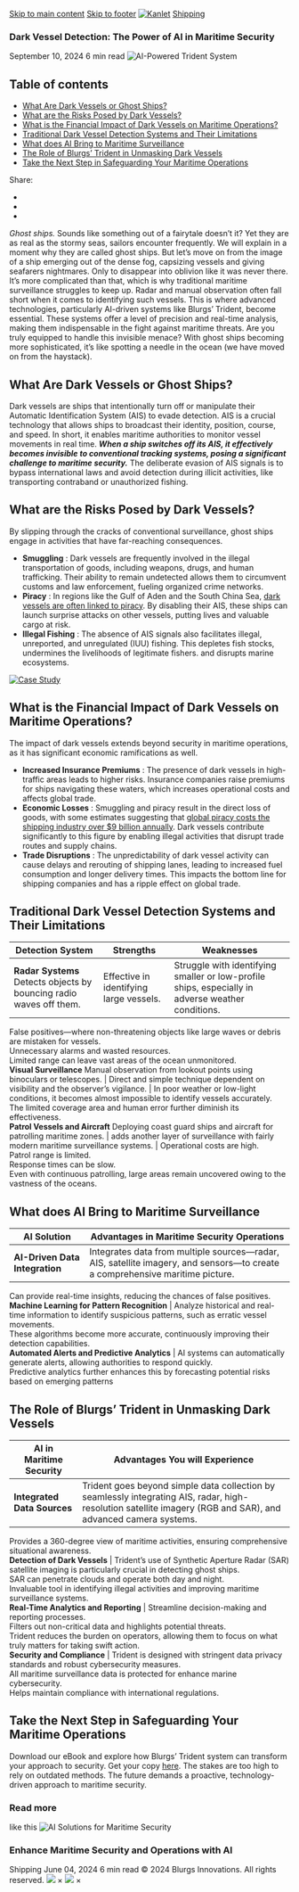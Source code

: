 [Skip to main content](https://insights.blurgs.ai/dark-vessel-detection-ai-maritime-security/#brx-content) [Skip to footer](https://insights.blurgs.ai/dark-vessel-detection-ai-maritime-security/#brx-footer)
[![Kanlet](https://insights.blurgs.ai/wp-content/uploads/2024/08/Blurgs-Logo.svg)](https://insights.blurgs.ai)
[Shipping](https://insights.blurgs.ai/category/shipping/)
### Dark Vessel Detection: The Power of AI in Maritime Security
September 10, 2024
6 min read
![AI-Powered Trident System](https://insights.blurgs.ai/wp-content/uploads/2024/09/Articleimg-01.png)
## Table of contents
  * [What Are Dark Vessels or Ghost Ships?](https://insights.blurgs.ai/dark-vessel-detection-ai-maritime-security/#what-are-dark-vessels-or-ghost-ships?)
  * [What are the Risks Posed by Dark Vessels?](https://insights.blurgs.ai/dark-vessel-detection-ai-maritime-security/#what-are-the-risks-posed-by-dark-vessels?)
  * [What is the Financial Impact of Dark Vessels on Maritime Operations?](https://insights.blurgs.ai/dark-vessel-detection-ai-maritime-security/#what-is-the-financial-impact-of-dark-vessels-on-maritime-operations?)
  * [Traditional Dark Vessel Detection Systems and Their Limitations](https://insights.blurgs.ai/dark-vessel-detection-ai-maritime-security/#traditional-dark-vessel-detection-systems-and-their-limitations)
  * [What does AI Bring to Maritime Surveillance](https://insights.blurgs.ai/dark-vessel-detection-ai-maritime-security/#what-does-ai-bring-to-maritime-surveillance)
  * [The Role of Blurgs’ Trident in Unmasking Dark Vessels](https://insights.blurgs.ai/dark-vessel-detection-ai-maritime-security/#the-role-of-blurgs%E2%80%99-trident-in-unmasking-dark-vessels)
  * [Take the Next Step in Safeguarding Your Maritime Operations](https://insights.blurgs.ai/dark-vessel-detection-ai-maritime-security/#take-the-next-step-in-safeguarding-your-maritime-operations)


Share:
  * [](https://www.linkedin.com/shareArticle?mini=true&url=https%3A%2F%2Finsights.blurgs.ai%2Fdark-vessel-detection-ai-maritime-security%2F&title=Dark%20Vessel%20Detection%3A%20The%20Power%20of%20AI%20in%20Maritime%20Security)
  * [](https://x.com/share?text=Dark%20Vessel%20Detection%3A%20The%20Power%20of%20AI%20in%20Maritime%20Security&url=https%3A%2F%2Finsights.blurgs.ai%2Fdark-vessel-detection-ai-maritime-security%2F)
  * 

_Ghost ships._
Sounds like something out of a fairytale doesn’t it? Yet they are as real as the stormy seas, sailors encounter frequently. 
We will explain in a moment why they are called ghost ships. But let’s move on from the image of a ship emerging out of the dense fog, capsizing vessels and giving seafarers nightmares. Only to disappear into oblivion like it was never there.
It’s more complicated than that, which is why traditional maritime surveillance struggles to keep up. Radar and manual observation often fall short when it comes to identifying such vessels. 
This is where advanced technologies, particularly AI-driven systems like Blurgs’ Trident, become essential. These systems offer a level of precision and real-time analysis, making them indispensable in the fight against maritime threats.
Are you truly equipped to handle this invisible menace? With ghost ships becoming more sophisticated, it’s like spotting a needle in the ocean (we have moved on from the haystack).
## **What Are Dark Vessels or Ghost Ships?**
Dark vessels are ships that intentionally turn off or manipulate their Automatic Identification System (AIS) to evade detection. 
AIS is a crucial technology that allows ships to broadcast their identity, position, course, and speed. In short, it enables maritime authorities to monitor vessel movements in real time. 
**_When a ship switches off its AIS, it effectively becomes invisible to conventional tracking systems, posing a significant challenge to maritime security._**
The deliberate evasion of AIS signals is to bypass international laws and avoid detection during illicit activities, like transporting contraband or unauthorized fishing.
## **What are the Risks Posed by Dark Vessels?**
By slipping through the cracks of conventional surveillance, ghost ships engage in activities that have far-reaching consequences.
  * **Smuggling** : Dark vessels are frequently involved in the illegal transportation of goods, including weapons, drugs, and human trafficking. Their ability to remain undetected allows them to circumvent customs and law enforcement, fueling organized crime networks.
  * **Piracy** : In regions like the Gulf of Aden and the South China Sea, [dark vessels are often linked to piracy](https://www.riskintelligence.eu/analyst-briefings/increasing-pirate-attacks-in-the-gulf-of-aden-and-the-indian-ocean). By disabling their AIS, these ships can launch surprise attacks on other vessels, putting lives and valuable cargo at risk.
  * **Illegal Fishing** : The absence of AIS signals also facilitates illegal, unreported, and unregulated (IUU) fishing. This depletes fish stocks, undermines the livelihoods of legitimate fishers. and disrupts marine ecosystems.


[![Case Study](https://lh7-rt.googleusercontent.com/docsz/AD_4nXdeFh2IzPxFTwXTYMWIiMzRB0RsAUG1Q5r_Z1ePepDHXTVvY9iC9hHX0NUUFtD3Epr-yqtTqhKbIgft6bYQ4smRY37SzAilhHElflOq0J1E6STULQeEqjf_R1iAzHd4fdVp2du9j615g5xkXTXGTIWXM4A?key=mcIgrKjq4SZXtfIbjZvyBQ)](https://thediplomat.com/2023/09/southeast-asian-states-need-to-tackle-the-dangerous-shadow-tanker-activities-in-their-waters/%C2%A0)
## **What is the Financial Impact of Dark Vessels on Maritime Operations?**
The impact of dark vessels extends beyond security in maritime operations, as it has significant economic ramifications as well. 
  * **Increased Insurance Premiums** : The presence of dark vessels in high-traffic areas leads to higher risks. Insurance companies raise premiums for ships navigating these waters, which increases operational costs and affects global trade.
  * **Economic Losses** : Smuggling and piracy result in the direct loss of goods, with some estimates suggesting that [global piracy costs the shipping industry over $9 billion annually](https://www.theigc.org/collections/economic-costs-piracy). Dark vessels contribute significantly to this figure by enabling illegal activities that disrupt trade routes and supply chains.
  * **Trade Disruptions** : The unpredictability of dark vessel activity can cause delays and rerouting of shipping lanes, leading to increased fuel consumption and longer delivery times. This impacts the bottom line for shipping companies and has a ripple effect on global trade.


## **Traditional Dark Vessel Detection Systems and Their Limitations**
**Detection System** | **Strengths** | **Weaknesses**  
---|---|---  
**Radar Systems** Detects objects by bouncing radio waves off them. | Effective in identifying large vessels.  | Struggle with identifying smaller or low-profile ships, especially in adverse weather conditions.  
False positives—where non-threatening objects like large waves or debris are mistaken for vessels.  
Unnecessary alarms and wasted resources.  
Limited range can leave vast areas of the ocean unmonitored.  
**Visual Surveillance** Manual observation from lookout points using binoculars or telescopes. | Direct and simple technique dependent on visibility and the observer’s vigilance. | In poor weather or low-light conditions, it becomes almost impossible to identify vessels accurately.  
The limited coverage area and human error further diminish its effectiveness.  
**Patrol Vessels and Aircraft** Deploying coast guard ships and aircraft for patrolling maritime zones. | adds another layer of surveillance with fairly modern maritime surveillance systems. | Operational costs are high.  
Patrol range is limited.  
Response times can be slow.  
Even with continuous patrolling, large areas remain uncovered owing to the vastness of the oceans.  
## **What does AI Bring to Maritime Surveillance**
**AI Solution** | **Advantages in Maritime Security Operations**  
---|---  
**AI-Driven Data Integration** | Integrates data from multiple sources—radar, AIS, satellite imagery, and sensors—to create a comprehensive maritime picture.  
Can provide real-time insights, reducing the chances of false positives.  
**Machine Learning for Pattern Recognition** | Analyze historical and real-time information to identify suspicious patterns, such as erratic vessel movements.  
These algorithms become more accurate, continuously improving their detection capabilities.  
**Automated Alerts and Predictive Analytics** | AI systems can automatically generate alerts, allowing authorities to respond quickly.  
Predictive analytics further enhances this by forecasting potential risks based on emerging patterns  
## **The Role of Blurgs’ Trident in Unmasking Dark Vessels**
**AI in Maritime Security** | **Advantages You will Experience**  
---|---  
**Integrated Data Sources** | Trident goes beyond simple data collection by seamlessly integrating AIS, radar, high-resolution satellite imagery (RGB and SAR), and advanced camera systems.  
Provides a 360-degree view of maritime activities, ensuring comprehensive situational awareness.  
**Detection of Dark Vessels** | Trident’s use of Synthetic Aperture Radar (SAR) satellite imaging is particularly crucial in detecting ghost ships.  
SAR can penetrate clouds and operate both day and night.  
Invaluable tool in identifying illegal activities and improving maritime surveillance systems.  
**Real-Time Analytics and Reporting** | Streamline decision-making and reporting processes.  
Filters out non-critical data and highlights potential threats.  
Trident reduces the burden on operators, allowing them to focus on what truly matters for taking swift action.  
**Security and Compliance** | Trident is designed with stringent data privacy standards and robust cybersecurity measures.  
All maritime surveillance data is protected for enhance marine cybersecurity.   
Helps maintain compliance with international regulations.  
## **Take the Next Step in Safeguarding Your Maritime Operations**
Download our eBook and explore how Blurgs’ Trident system can transform your approach to security. Get your copy [here](https://blurgs.ai/blogs/?utm_source=google&utm_medium=organic&utm_campaign=promotion&utm_content=blogpost8).
The stakes are too high to rely on outdated methods. The future demands a proactive, technology-driven approach to maritime security.
### Read more   
like this
![AI Solutions for Maritime Security](https://insights.blurgs.ai/wp-content/uploads/2024/08/Blurgs_Blog_July-scaled.jpg)
### Enhance Maritime Security and Operations with AI
Shipping
June 04, 2024
6 min read
© 2024 Blurgs Innovations. All rights reserved.
![](https://insights.blurgs.ai/wp-content/uploads/2025/06/2.-Global-Supply-Chain-Disruptions-1.png)
× 
![](https://insights.blurgs.ai/wp-content/uploads/2025/06/1.-Maritime-Piracy-and-Armed-Robbery-1.png)
× 
